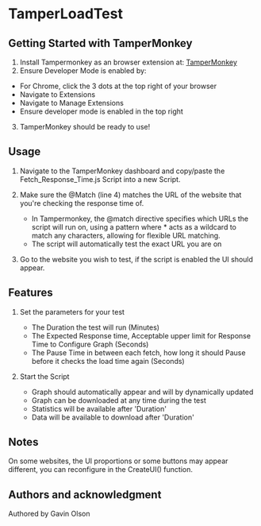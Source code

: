 # TamperLoadTest



## Getting Started with TamperMonkey

1. Install Tampermonkey as an browser extension at: [TamperMonkey](https://www.tampermonkey.net/)
2. Ensure Developer Mode is enabled by:
- For Chrome, click the 3 dots at the top right of your browser
- Navigate to Extensions
- Navigate to Manage Extensions
- Ensure developer mode is enabled in the top right

3. TamperMonkey should be ready to use!


## Usage
1. Navigate to the TamperMonkey dashboard and copy/paste the Fetch_Response_Time.js Script into a new Script.

2. Make sure the @Match (line 4) matches the URL of the website that you're checking the response time of.
    - In Tampermonkey, the @match directive specifies which URLs the script will run on, using a pattern where * acts as a wildcard to match any         characters, allowing for flexible URL matching.
    - The script will automatically test the exact URL you are on

3. Go to the website you wish to test, if the script is enabled the UI should appear.


## Features
1. Set the parameters for your test
    - The Duration the test will run (Minutes)
    - The Expected Response time, Acceptable upper limit for Response Time to Configure Graph (Seconds)
    - The Pause Time in between each fetch, how long it should Pause before it checks the load time again (Seconds)

2. Start the Script
    - Graph should automatically appear and will by dynamically updated
    - Graph can be downloaded at any time during the test
    - Statistics will be available after 'Duration'
    - Data will be available to download after 'Duration'



## Notes
On some websites, the UI proportions or some buttons may appear different, you can reconfigure in the CreateUI() function.

## Authors and acknowledgment
Authored by Gavin Olson
